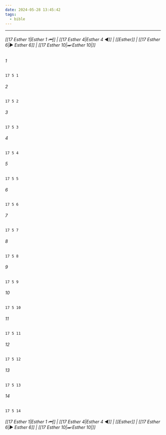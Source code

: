 ```yaml
---
date: 2024-05-28 13:45:42
tags:
  - bible
---
```

___

###### [[17 Esther 1|Esther 1 ⏮]] | [[17 Esther 4|Esther 4 ◀]] | [[Esther]] | [[17 Esther 6|▶ Esther 6]] | [[17 Esther 10|⏭ Esther 10|]]

###### 1
``` verse
17 5 1 
```
###### 2
``` verse
17 5 2 
```
###### 3
``` verse
17 5 3 
```
###### 4
``` verse
17 5 4 
```
###### 5
``` verse
17 5 5 
```
###### 6
``` verse
17 5 6 
```
###### 7
``` verse
17 5 7 
```
###### 8
``` verse
17 5 8 
```
###### 9
``` verse
17 5 9 
```
###### 10
``` verse
17 5 10 
```
###### 11
``` verse
17 5 11 
```
###### 12
``` verse
17 5 12 
```
###### 13
``` verse
17 5 13 
```
###### 14
``` verse
17 5 14 
```

###### [[17 Esther 1|Esther 1 ⏮]] | [[17 Esther 4|Esther 4 ◀]] | [[Esther]] | [[17 Esther 6|▶ Esther 6]] | [[17 Esther 10|⏭ Esther 10|]]

